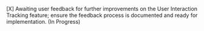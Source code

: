 [X] Awaiting user feedback for further improvements on the User Interaction Tracking feature; ensure the feedback process is documented and ready for implementation. (In Progress)